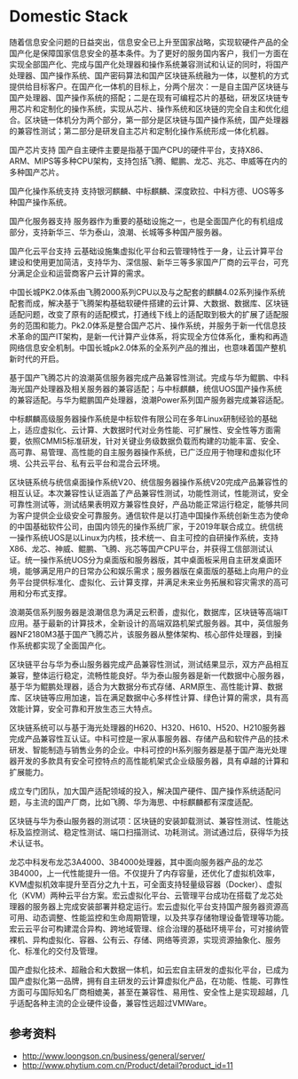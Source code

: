 # Domestic Stack

随着信息安全问题的日益突出，信息安全已上升至国家战略，实现软硬件产品的全国产化是保障国家信息安全的基本条件。为了更好的服务国内客户，我们一方面在实现全部国产化、完成与国产化处理器和操作系统兼容测试和认证的同时，将国产处理器、国产操作系统、国产密码算法和国产区块链系统融为一体，以整机的方式提供给目标客户。在国产化一体机的目标上，分两个层次：一是自主国产区块链与国产处理器、国产操作系统的搭配；二是在现有可编程芯片的基础，研发区块链专用芯片和定制化的操作系统，实现从芯片、操作系统和区块链的完全自主和优化组合。区块链一体机分为两个部分，第一部分是区块链与国产操作系统，国产处理器的兼容性测试；第二部分是研发自主芯片和定制化操作系统形成一体化机器。

国产芯片支持
国产自主硬件主要是指基于国产CPU的硬件平台，支持X86、ARM、MIPS等多种CPU架构，支持包括飞腾、鲲鹏、龙芯、兆芯、申威等在内的多种国产芯片。

国产化操作系统支持
支持银河麒麟、中标麒麟、深度欧拉、中科方德、UOS等多种国产操作系统。

国产化服务器支持
服务器作为重要的基础设施之一，也是全面国产化的有机组成部分，支持新华三、华为泰山，浪潮、长城等多种国产服务器。

国产化云平台支持
云基础设施集虚拟化平台和云管理特性于一身，让云计算平台建设和使用更加简洁，支持华为、深信服、新华三等多家国产厂商的云平台，可充分满足企业和运营商客户云计算的需求。

中国长城PK2.0体系由飞腾2000系列CPU以及与之配套的麒麟4.02系列操作系统配套而成，解决基于飞腾架构基础软硬件搭建的云计算、大数据、数据库、区块链适配问题，改变了原有的适配模式，打通线下线上的适配取到极大的扩展了适配服务的范围和能力。Pk2.0体系是整合国产芯片、操作系统，并服务于新一代信息技术革命的国产IT架构，是新一代计算产业体系，将实现全方位体系化，重构和再造网络信息安全机制。中国长城pk2.0体系的全系列产品的推出，也意味着国产整机新时代的开启。

基于国产飞腾芯片的浪潮英信服务器完成产品兼容性测试。完成与华为鲲鹏、中科海光国产处理器及相关服务器的兼容适配；与中标麒麟，统信UOS国产操作系统的兼容适配。与华为鲲鹏国产处理器，浪潮Power系列国产服务器完成兼容适配。

中标麒麟高级服务器操作系统是中标软件有限公司在多年Linux研制经验的基础上，适应虚拟化、云计算、大数据时代对业务性能、可扩展性、安全性等方面需要，依照CMMI5标准研发，针对关键业务级数据负载而构建的功能丰富、安全、高可靠、易管理、高性能的自主服务器操作系统，已广泛应用于物理和虚拟化环境、公共云平台、私有云平台和混合云环境。

区块链系统与统信桌面操作系统V20、统信服务器操作系统V20完成产品兼容性的相互认证。本次兼容性认证涵盖了产品兼容性测试，功能性测试，性能测试，安全可靠性测试等，测试结果表明双方兼容性良好，产品功能正常运行稳定，能够共同为客户提供企业级安全可靠服务。通信软件是以打造中国操作系统创新生态为使命的中国基础软件公司，由国内领先的操作系统厂家，于2019年联合成立。统信统一操作系统UOS是以Linux为内核，技术统一、自主可控的自研操作系统，支持X86、龙芯、神威、鲲鹏、飞腾、兆芯等国产CPU平台，并获得工信部测试认证。统一操作系统UOS分为桌面版和服务器版，其中桌面板采用自主研发桌面环境，能够满足用户的日常办公和娱乐需求；服务器版在桌面版的基础上向用户的业务平台提供标准化、虚拟化、云计算支撑，并满足未来业务拓展和容灾需求的高可用和分布式支撑。

浪潮英信系列服务器是浪潮信息为满足云积善，虚拟化，数据库，区块链等高端IT应用。基于最新的计算技术，全新设计的高端双路机架式服务器。其中，英信服务器NF2180M3基于国产飞腾芯片，该服务器从整体架构、核心部件处理器，到操作系统都实现了全面国产化。

区块链平台与华为泰山服务器完成产品兼容性测试，测试结果显示，双方产品相互兼容，整体运行稳定，流畅性能良好。华为泰山服务器是新一代数据中心服务器，基于华为鲲鹏处理器，适合为大数据分布式存储、ARM原生、高性能计算、数据库、区块链等应用加速，旨在满足数据中心多样性计算、绿色计算的需求，具有高效能计算，安全可靠和开放生态三大特点。

区块链系统可以与基于海光处理器的H620、H320、H610、H520、H210服务器完成产品兼容性互认证。中科可控是一家从事服务器、存储产品和软件产品的技术研发、智能制造与销售业务的企业。中科可控的H系列服务器是基于国产海光处理器开发的多款具有安全可控特点的高性能机架式企业级服务器，具有卓越的计算和扩展能力。

成立专门团队，加大国产适配领域的投入，解决国产硬件、国产操作系统适配问题，与主流的国产厂商，比如飞腾、华为海思、中标麒麟都有深度适配。

区块链与华为泰山服务器的测试项：区块链的安装卸载测试、兼容性测试、性能达标及监控测试、稳定性测试、端口扫描测试、功耗测试。测试通过后，获得华为技术认证书。

龙芯中科发布龙芯3A4000、3B4000处理器，其中面向服务器产品的龙芯3B4000，上一代性能提升一倍。不仅提升了内存容量，还优化了虚拟机效率，KVM虚拟机效率提升至百分之九十五，可全面支持轻量级容器（Docker）、虚拟化（KVM）两种云平台方案。宏云虚拟化平台、云管理平台成功在搭载了龙芯处理器的服务器上完成安装部署并稳定运行。宏云虚拟化平台支持国产服务器资源高可用、动态调整、性能监控和生命周期管理，以及共享存储物理设备管理等功能。宏云云平台可构建混合异构、跨地域管理、综合治理的基础环境平台，可对接纳管裸机、异构虚拟化、容器、公有云、存储、网络等资源，实现资源抽象化、服务化、标准化的交付及管理。

国产虚拟化技术、超融合和大数据一体机，如云宏自主研发的虚拟化平台，已成为国产虚拟化第一品牌，拥有自主研发的云计算虚拟化产品，在功能、性能、可靠性方面可与国际知名厂商相媲美，甚至在兼容性、易用性、安全性上是实现超越，几乎适配各种主流的企业硬件设备，兼容性远超过VMWare。


## 参考资料

* http://www.loongson.cn/business/general/server/
* http://www.phytium.com.cn/Product/detail?product_id=11
